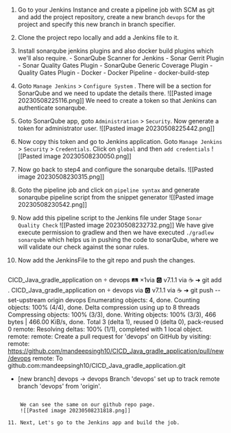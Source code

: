 
####
1. Go to your Jenkins Instance and create a pipeline job with SCM as git and add the project repository, create a new branch `devops` for the project and specify this new branch in branch specifier.
2. Clone the project repo locally and add a Jenkins file to it.
3. Install sonarqube jenkins plugins and also docker build plugins which we'll also require.
	   - SonarQube Scanner for Jenkins
	   - Sonar Gerrit Plugin
	   - Sonar Quality Gates Plugin
	   - SonarQube Generic Coverage Plugin
	   - Quality Gates Plugin
	   - Docker
	   - Docker Pipeline
	   - docker-build-step
1. Goto `Manage Jenkins` > `Configure System` . There will be a section for SonarQube and we need to update the details there.
	![[Pasted image 20230508225116.png]]
We need to create a token so that Jenkins can authenticate sonarqube.

5. Goto SonarQube app,  goto `Administration` > `Security`. Now generate a token for administrator user.
	![[Pasted image 20230508225442.png]]

6. Now copy this token and go to Jenkins application. 
    Goto `Manage Jenkins` > `Security` > `Credentials`. 
    Click on `global` and then `add credentials`
    ![[Pasted image 20230508230050.png]]

7. Now go back to step4 and configure the sonarqube details.
	![[Pasted image 20230508230315.png]]

8. Goto the pipeline job and click on `pipeline syntax` and generate sonarqube pipeline script from the snippet generator
	![[Pasted image 20230508230542.png]]

9. Now add this pipeline script to the Jenkins file under Stage `Sonar Quality Check`
	![[Pasted image 20230508232732.png]]
	 We have give execute permission to gradlew and then we have executed 
	 `./gradlew sonarqube` which helps us in pushing the code to sonarQube, where we will validate our check against the sonar rules.

10. Now add the JenkinsFile to the git repo and push the changes.
	```Shell
CICD_Java_gradle_application on  devops  🛤️ ×1via 🅶 v7.1.1 via ☕ 
➜ git add .
CICD_Java_gradle_application on  devops via 🅶 v7.1.1 via ☕ 
➜ git push --set-upstream origin devops
Enumerating objects: 4, done.
Counting objects: 100% (4/4), done.
Delta compression using up to 8 threads
Compressing objects: 100% (3/3), done.
Writing objects: 100% (3/3), 466 bytes | 466.00 KiB/s, done.
Total 3 (delta 1), reused 0 (delta 0), pack-reused 0
remote: Resolving deltas: 100% (1/1), completed with 1 local object.
remote: 
remote: Create a pull request for 'devops' on GitHub by visiting:
remote:      https://github.com/mandeepsingh10/CICD_Java_gradle_application/pull/new/devops
remote: 
To github.com:mandeepsingh10/CICD_Java_gradle_application.git
 * [new branch]      devops -> devops
Branch 'devops' set up to track remote branch 'devops' from 'origin'.	
```

	We can see the same on our github repo page.
	![[Pasted image 20230508231818.png]]

11. Next, Let's go to the Jenkins app and build the job.
 